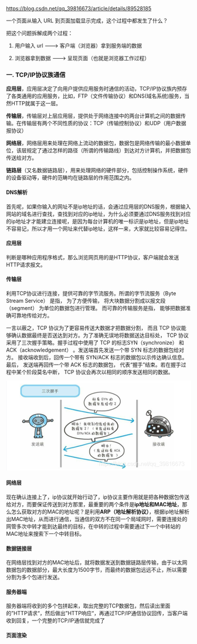 https://blog.csdn.net/qq_39816673/article/details/89528185

一个页面从输入 URL 到页面加载显示完成，这个过程中都发生了什么？

把这个问题拆解成两个过程：

1. 用户输入 url ---> 客户端（浏览器）拿到服务端的数据

2. 浏览器拿到数据 ---> 呈现页面（也就是浏览器工作过程）

   

### 一. TCP/IP协议族通信

**应用层**，应用层决定了向用户提供应用服务时通信的活动，TCP/IP协议族内预存了各类通用的应用服务，比如，FTP（文件传输协议）和DNS(域名系统)服务，当然HTTP就属于这一层。

**传输层**，传输层对上层应用层，提供处于网络连接中的两台计算机之间的数据传输。在传输层有两个不同性质的协议：TCP（传输控制协议）和UDP（用户数据报协议）

**网络层**，网络层用来处理在网络上流动的数据包，数据包是网络传输的最小数据单位，该层规定了通过怎样的路径（所谓的传输路线）到达对方计算机，并把数据包传送给对方。

**链路层**（又名数据链路层），用来处理网络的硬件部分，包括控制操作系统，硬件的设备驱动等，硬件的范畴均在链路层的作用范围之内。



#### DNS解析

首先呢，如果你输入的网址不是ip地址的话，会通过应用层的DNS服务，根据输入网站的域名进行查找，查找到对应的ip地址，为什么必须要通过DNS服务找到对应的ip地址才才能建立连接呢，是因为每台计算机的唯一标识是ip地址，但是ip地址不容易记，所以才用一个网址来代替ip地址，这样一来，大家就比较容易记得住。



#### 应用层

判断是哪种应用程序格式，那么浏览网页用的是HTTP协议，客户端就会发送HTTP请求报文。



#### 传输层

利用TCP协议进行连接，提供可靠的字节流服务。所谓的字节流服务（Byte Stream Service） 是指， 为了方便传输， 将大块数据分割成以报文段（segment） 为单位的数据包进行管理。 而可靠的传输服务是指， 能够把数据准确可靠地传给对方。 

一言以蔽之，TCP 协议为了更容易传送大数据才把数据分割， 而且 TCP 协议能够确认数据最终是否送达到对方。为了准确无误地将数据送达目标处， TCP 协议采用了三次握手策略。握手过程中使用了 TCP 的标志SYN（synchronize） 和ACK（acknowledgement） 。发送端首先发送一个带 SYN 标志的数据包给对方。 接收端收到后，回传一个带有 SYN/ACK 标志的数据包以示传达确认信息。 最后， 发送端再回传一个带 ACK 标志的数据包， 代表“握手”结束。若在握手过程中某个阶段莫名中断， TCP 协议会再次以相同的顺序发送相同的数据。


![image-20210606164702048](../img/image-20210606164702048.png)

#### 网络层

现在确认连接上了，ip协议就开始行动了，ip协议主要作用就是把各种数据包传送给对方，而要保证传送到对方那里，最重要的两个条件是**ip地址和MAC地址**，那么怎么获取对方的MAC的地址呢？是利用**ARP（地址解析协议）**，根据ip地址解析出MAC地址，从而进行通信，当通信的双方不在同一个局域网时，需要连接处的网管多次中转才能到达最终的目标，在中转的过程中需要通过下一个中转站的MAC地址来搜索下一个中转目标。




#### 数据链接层

在网络层找到对方的MAC地址后，就将数据发送到数据链路层传输，由于以太网数据包的数据部分，最大长度为1500字节，而最终的数据包远远不止，所以需要分割为多个包进行发送。



#### 服务器端

服务器端将收到的多个包拼起来，取出完整的TCP数据包，然后读出里面的”HTTP请求“，然后做出”HTTP响应“，再通过TCP/IP通信协议回传，当客户端收到回复，一个完整的TCP/IP通信就完成了



#### 页面渲染

